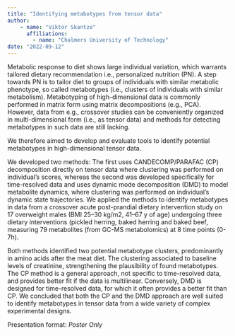 ```yaml
---
title: "Identifying metabotypes from tensor data"
author: 
    - name: "Viktor Skantze"
      affiliations: 
        - name: "Chalmers University of Technology"
date: "2022-09-12"
---
```


Metabolic response to diet shows large individual variation, which
warrants tailored dietary recommendation i.e., personalized nutrition
(PN). A step towards PN is to tailor diet to groups of individuals with
similar metabolic phenotype, so called metabotypes (i.e., clusters of
individuals with similar metabolism). Metabotyping of high-dimensional
data is commonly performed in matrix form using matrix decompositions
(e.g., PCA). However, data from e.g., crossover studies can be
conveniently organized in multi-dimensional form (i.e., as tensor data)
and methods for detecting metabotypes in such data are still lacking.

We therefore aimed to develop and evaluate tools to identify potential
metabotypes in high-dimensional tensor data.

We developed two methods: The first uses CANDECOMP/PARAFAC (CP)
decomposition directly on tensor data where clustering was performed on
individual’s scores, whereas the second was developed specifically for
time-resolved data and uses dynamic mode decomposition (DMD) to model
metabolite dynamics, where clustering was performed on individual’s
dynamic state trajectories. We applied the methods to identify
metabotypes in data from a crossover acute post-prandial dietary
intervention study on 17 overweight males (BMI 25–30 kg/m2, 41–67 y of
age) undergoing three dietary interventions (pickled herring, baked
herring and baked beef, measuring 79 metabolites (from GC-MS
metabolomics) at 8 time points (0-7h).

Both methods identified two potential metabotype clusters, predominantly
in amino acids after the meat diet. The clustering associated to
baseline levels of creatinine, strengthening the plausibility of found
metabotypes. The CP method is a general approach, not specific to
time-resolved data, and provides better fit if the data is multilinear.
Conversely, DMD is designed for time-resolved data, for which it often
provides a better fit than CP. We concluded that both the CP and the DMD
approach are well suited to identify metabotypes in tensor data from a
wide variety of complex experimental designs.

Presentation format: *Poster Only*
